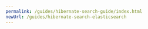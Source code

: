 ```yaml
---
permalink: /guides/hibernate-search-guide/index.html
newUrl: /guides/hibernate-search-elasticsearch
---
```

